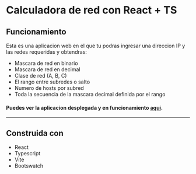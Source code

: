 # Calculadora de red con React + TS

## Funcionamiento

Esta es una aplicacion web en el que tu podras ingresar una direccion IP y las redes requeridas y obtendras: 

- Mascara de red en binario
- Mascara de red en decimal
- Clase de red (A, B, C)
- El rango entre subredes o salto
- Numero de hosts por subred
- Toda la secuencia de la mascara decimal definida por el rango

#### Puedes ver la aplicacion desplegada y en funcionamiento **[aqui](https://subneteo-app-addrian.vercel.app/)**.

----

## Construida con 
- React
- Typescript
- Vite 
- Bootswatch


